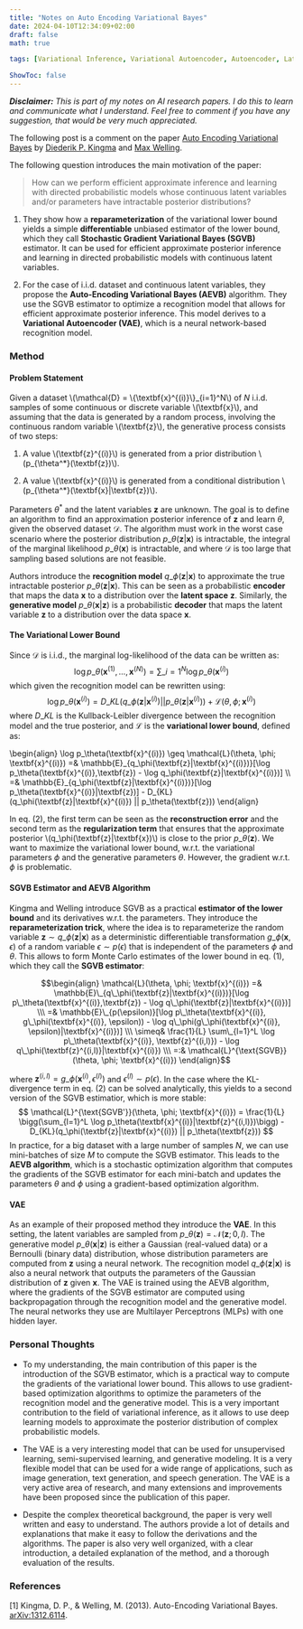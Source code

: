 ```yaml
---
title: "Notes on Auto Encoding Variational Bayes"
date: 2024-04-10T12:34:09+02:00
draft: false
math: true

tags: [Variational Inference, Variational Autoencoder, Autoencoder, Latent Space, SGVB, AEVB, VAE, AI, Machine Learning, Deep Learning, Probabilistic Models, Probabilistic Graphical Models, PGM, Directed Models, Paper, Research]

ShowToc: false
---
```


***Disclaimer:*** *This is part of my notes on AI research papers. I do this to learn and communicate what I understand. Feel free to comment if you have any suggestion, that would be very much appreciated.*

The following post is a comment on the paper [Auto Encoding Variational Bayes](#1) by [Diederik P. Kingma](https://arxiv.org/search/stat?searchtype=author&query=Kingma,+D+P) and [Max Welling](https://arxiv.org/search/stat?searchtype=author&query=Welling,+M).


The following question introduces the main motivation of the paper:

> How can we perform efficient approximate inference and learning with directed probabilistic models whose continuous latent variables and/or parameters have intractable posterior distributions?

1. They show how a **reparameterization** of the variational lower bound yields a simple **differentiable** unbiased estimator of the lower bound, which they call **Stochastic Gradient Variational Bayes (SGVB)** estimator. It can be used for efficient approximate posterior inference and learning in directed probabilistic models with continuous latent variables.

2. For the case of i.i.d. dataset and continuous latent variables, they propose the **Auto-Encoding Variational Bayes (AEVB)** algorithm. They use the SGVB estimator to optimize a recognition model that allows for efficient approximate posterior inference. This model derives to a **Variational Autoencoder (VAE)**, which is a neural network-based recognition model.

### Method

#### Problem Statement

Given a dataset \\(\mathcal{D} = \\{\textbf{x}^{(i)}\\}\_{i=1}^N\\) of $N$ i.i.d. samples of some continuous or discrete variable \\(\textbf{x}\\), and assuming that the data is generated by a random process, involving the continuous random variable \\(\textbf{z}\\), the generative process consists of two steps:

1. A value \\(\textbf{z}^{(i)}\\) is generated from a prior distribution \\(p\_{\theta^*}(\textbf{z})\\).

2. A value \\(\textbf{x}^{(i)}\\) is generated from a conditional distribution \\(p\_{\theta^*}(\textbf{x}|\textbf{z})\\).

Parameters $\theta^*$ and the latent variables $\textbf{z}$ are unknown. The goal is to define an algorithm to find an approximation posterior inference of $\textbf{z}$ and learn $\theta$, given the observed dataset $\mathcal{D}$. The algorithm must work in the worst case scenario where the posterior distribution $p\_\theta(\textbf{z}|\textbf{x})$ is intractable, the integral of the marginal likelihood $p\_\theta(\textbf{x})$ is intractable, and where $\mathcal{D}$ is too large that sampling based solutions are not feasible. 

Authors introduce the **recognition model** $q\_\phi(\textbf{z}|\textbf{x})$ to approximate the true intractable posterior $p\_\theta(\textbf{z}|\textbf{x})$. This can be seen as a probabilistic **encoder** that maps the data $\textbf{x}$ to a distribution over the **latent space** $\textbf{z}$. Similarly, the **generative model** $p\_\theta(\textbf{x}|\textbf{z})$ is a probabilistic **decoder** that maps the latent variable $\textbf{z}$ to a distribution over the data space $\textbf{x}$.

#### The Variational Lower Bound
Since $\mathcal{D}$ is i.i.d., the marginal log-likelihood of the data can be written as:
$$ \log p\_\theta(\textbf{x}^{(1)}, \dots, \textbf{x}^{(N)}) = \sum\_{i=1}^N \log p\_\theta(\textbf{x}^{(i)}) $$
which given the recognition model can be rewritten using:
$$ \log p\_\theta(\textbf{x}^{(i)}) = D\_{KL}(q\_\phi(\textbf{z}|\textbf{x}^{(i)}) || p\_\theta(\textbf{z}|\textbf{x}^{(i)})) + \mathcal{L}(\theta, \phi; \textbf{x}^{(i)}) $$
where $D\_{KL}$ is the Kullback-Leibler divergence between the recognition model and the true posterior, and $\mathcal{L}$ is the **variational lower bound**, defined as:

\begin{align} 
\log p\_\theta(\textbf{x}^{(i)}) \geq \mathcal{L}(\theta, \phi; \textbf{x}^{(i)}) =& \mathbb{E}\_{q\_\phi(\textbf{z}|\textbf{x}^{(i)})}[\log p\_\theta(\textbf{x}^{(i)},\textbf{z}) - \log q\_\phi(\textbf{z}|\textbf{x}^{(i)})] 
\\\ 
=& \mathbb{E}\_{q\_\phi(\textbf{z}|\textbf{x}^{(i)})}[\log p\_\theta(\textbf{x}^{(i)}|\textbf{z})] - D\_{KL}(q\_\phi(\textbf{z}|\textbf{x}^{(i)}) || p\_\theta(\textbf{z})) 
\end{align}

In eq. (2), the first term can be seen as the **reconstruction error** and the second term as the **regularization term** that ensures that the approximate posterior \\(q\_\phi(\textbf{z}|\textbf{x})\\) is close to the prior $p\_\theta(\textbf{z})$. We want to maximize the variational lower bound, w.r.t. the variational parameters $\phi$ and the generative parameters $\theta$. However, the gradient w.r.t. $\phi$ is problematic.

#### SGVB Estimator and AEVB Algorithm
Kingma and Welling introduce SGVB as a practical **estimator of the lower bound** and its derivatives w.r.t. the parameters. They introduce the **reparameterization trick**, where the idea is to reparameterize the random variable $\textbf{z}\sim q\_\phi(\textbf{z}|\textbf{x})$ as a deterministic differentiable transformation $g\_\phi(\textbf{x}, \epsilon)$ of a random variable $\epsilon \sim p(\epsilon)$ that is independent of the parameters $\phi$ and $\theta$. This allows to form Monte Carlo estimates of the lower bound in eq. (1), which they call the **SGVB estimator**: 

$$\begin{align}
\mathcal{L}(\theta, \phi; \textbf{x}^{(i)}) =& \mathbb{E}\_{q\_\phi(\textbf{z}|\textbf{x}^{(i)})}[\log p\_\theta(\textbf{x}^{(i)},\textbf{z}) - \log q\_\phi(\textbf{z}|\textbf{x}^{(i)})] 
\\\
=& \mathbb{E}\_{p(\epsilon)}[\log p\_\theta(\textbf{x}^{(i)}, g\_\phi(\textbf{x}^{(i)}, \epsilon)) - \log q\_\phi(g\_\phi(\textbf{x}^{(i)}, \epsilon)|\textbf{x}^{(i)})] 
\\\
\simeq& \frac{1}{L} \sum\_{l=1}^L \log p\_\theta(\textbf{x}^{(i)}, \textbf{z}^{(i,l)}) - \log q\_\phi(\textbf{z}^{(i,l)}|\textbf{x}^{(i)})
\\\
=:& \mathcal{L}^{\text{SGVB}}(\theta, \phi; \textbf{x}^{(i)})
\end{align}$$

where $\textbf{z}^{(i,l)} = g\_\phi(\textbf{x}^{(i)}, \epsilon^{(l)})$ and $\epsilon^{(l)} \sim p(\epsilon)$. In the case where the KL-divergence term in eq. (2) can be solved analytically, this yields to a second version of the SGVB estimatior, which is more stable:
$$ \mathcal{L}^{\text{SGVB'}}(\theta, \phi; \textbf{x}^{(i)}) = \frac{1}{L} \bigg(\sum_{l=1}^L \log p_\theta(\textbf{x}^{(i)}|\textbf{z}^{(i,l)})\bigg) - D_{KL}(q_\phi(\textbf{z}|\textbf{x}^{(i)}) || p_\theta(\textbf{z})) $$
In practice, for a big dataset with a large number of samples $N$, we can use mini-batches of size $M$ to compute the SGVB estimator. This leads to the **AEVB algorithm**, which is a stochastic optimization algorithm that computes the gradients of the SGVB estimator for each mini-batch and updates the parameters $\theta$ and $\phi$ using a gradient-based optimization algorithm.

#### VAE
As an example of their proposed method they introduce the **VAE**. In this setting, the latent variables are sampled from $p\_\theta(\textbf{z}) = \mathcal{N}(\textbf{z}; 0, I)$. The generative model $p\_\theta(\textbf{x}|\textbf{z})$ is either a Gaussian (real-valued data) or a Bernoulli (binary data) distribution, whose distribution parameters are computed from $\textbf{z}$ using a neural network. The recognition model $q\_\phi(\textbf{z}|\textbf{x})$ is also a neural network that outputs the parameters of the Gaussian distribution of $\textbf{z}$ given $\textbf{x}$. The VAE is trained using the AEVB algorithm, where the gradients of the SGVB estimator are computed using backpropagation through the recognition model and the generative model. The neural networks they use are Multilayer Perceptrons (MLPs) with one hidden layer.


### Personal Thoughts
- To my understanding, the main contribution of this paper is the introduction of the SGVB estimator, which is a practical way to compute the gradients of the variational lower bound. This allows to use gradient-based optimization algorithms to optimize the parameters of the recognition model and the generative model. This is a very important contribution to the field of variational inference, as it allows to use deep learning models to approximate the posterior distribution of complex probabilistic models.

- The VAE is a very interesting model that can be used for unsupervised learning, semi-supervised learning, and generative modeling. It is a very flexible model that can be used for a wide range of applications, such as image generation, text generation, and speech generation. The VAE is a very active area of research, and many extensions and improvements have been proposed since the publication of this paper.

- Despite the complex theoretical background, the paper is very well written and easy to understand. The authors provide a lot of details and explanations that make it easy to follow the derivations and the algorithms. The paper is also very well organized, with a clear introduction, a detailed explanation of the method, and a thorough evaluation of the results.

### References
<a id="1">[1]</a> Kingma, D. P., & Welling, M. (2013). Auto-Encoding Variational Bayes. [arXiv:1312.6114](https://arxiv.org/abs/1312.6114).